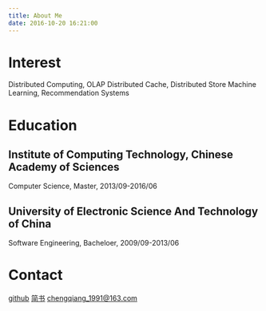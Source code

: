 ```yaml
---
title: About Me
date: 2016-10-20 16:21:00
---
```

# Interest
Distributed Computing, OLAP
Distributed Cache, Distributed Store
Machine Learning, Recommendation Systems

# Education
## Institute of Computing Technology, Chinese Academy of Sciences
Computer Science, Master, 2013/09-2016/06
## University of Electronic Science And Technology of China
Software Engineering, Bacheloer, 2009/09-2013/06
 
# Contact
[github](https://github.com/chengqiangboy)
[简书](http://www.jianshu.com/users/963f396c16e0/latest_articles)
chengqiang_1991@163.com